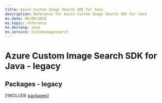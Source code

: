 ```yaml
---
title: Azure Custom Image Search SDK for Java
description: Reference for Azure Custom Image Search SDK for Java
ms.date: 06/09/2025
ms.topic: reference
ms.devlang: java
ms.service: customimagesearch
---
```

# Azure Custom Image Search SDK for Java - legacy
## Packages - legacy
[!INCLUDE [packages](custom-image-search-index.md)]
